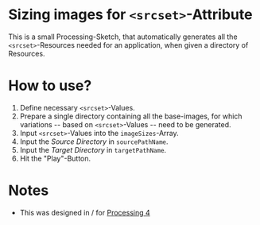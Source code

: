 # Sizing images for `<srcset>`-Attribute

This is a small Processing-Sketch, that automatically generates all the `<srcset>`-Resources needed for an application, when given a directory of Resources.

# How to use?

1. Define necessary `<srcset>`-Values.
2. Prepare a single directory containing all the base-images, for which variations -- based on `<srcset>`-Values -- need to be generated.
3. Input `<srcset>`-Values into the `imageSizes`-Array.
4. Input the _Source Directory_ in `sourcePathName`.
5. Input the _Target Directory_ in `targetPathName`.
6. Hit the "Play"-Button.

# Notes 

- This was designed in / for [Processing 4](https://processing.org/)
